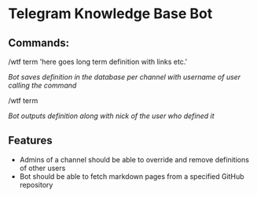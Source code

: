 # Telegram Knowledge Base Bot

## Commands:

/wtf term 'here goes long term definition with links etc.'

_Bot saves definition in the database per channel with username of user calling the command_

/wtf term

_Bot outputs definition along with nick of the user who defined it_

## Features

* Admins of a channel should be able to override and remove definitions of other users
* Bot should be able to fetch markdown pages from a specified GitHub repository
